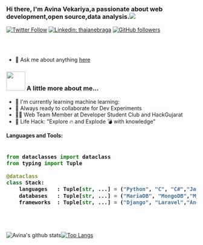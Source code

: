 ### Hi there, I'm Avina Vekariya,a passionate about web development,open source,data analysis.<img src="https://camo.githubusercontent.com/40dff491d4e8123af55298ef908faedb66c463e5/68747470733a2f2f6d656469612e67697068792e636f6d2f6d656469612f57556c706c634d704f43456d5447427442572f67697068792e676966" >
[![Twitter Follow](https://img.shields.io/twitter/follow/vekariya_avina?label=Follow)](https://twitter.com/vekariya_avina?s=09)
[![Linkedin: thaianebraga](https://img.shields.io/badge/-Avina-blue?style=flat-square&logo=Linkedin&logoColor=white&link=https://www.linkedin.com/in/avina-vekariya-357068175)](https://www.linkedin.com/in/avina-vekariya-357068175)
[![GitHub followers](https://img.shields.io/github/followers/avni0405?label=Follow&style=social&link=https://github.com/avni0405)](https://github.com/avni0405/)


<br />
<br />



- 💬 Ask me about anything [here](https://github.com/avni0405/avni0405/issues)

### <img src="https://media.giphy.com/media/VgCDAzcKvsR6OM0uWg/giphy.gif" width="50"> A little more about me... 
- :telescope: I'm currently learning machine learning:
- :microscope: Always ready to collaborate for Dev Experiments
- :man_technologist: Web Team Member at Developer Student Club and HackGujarat 
- :dart: Life Hack: "Explore :fire: and Explode :bomb: with knowledge" 

**Languages and Tools:**  

<!-- Zero width character is used to put extra blank lines before and after code -->

<h3>

```python
​
from dataclasses import dataclass
from typing import Tuple

@dataclass
class Stack:
    languages   : Tuple[str, ...] = ("Python", "C", "C#","Java","PHP","NodeJs")
    databases   : Tuple[str, ...] = ("MariaDB", "MongoDB","MySQL")
    frameworks  : Tuple[str, ...] = ("Django", "Laravel","Angular")
    
    
​
```
</h3>
   





![Avina's github stats](https://github-readme-stats.vercel.app/api?username=avni0405&show_icons=true&theme=radical)[![Top Langs](https://github-readme-stats.vercel.app/api/top-langs/?username=avni0405&&theme=radical&show_icons=true&&layout=compact)](https://github.com/github-readme-stats)
